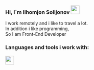 ### Hi, I`m  Ilhomjon Solijonov  <img src="https://media.giphy.com/media/hvRJCLFzcasrR4ia7z/giphy.gif" width="27px" />

I work remotely and i like to travel a lot.<br/>
In addition i like programming, <br/>
So I am Front-End Developer  <br/>


### Languages and tools i work with:

<code><img src="https://www.w3.org/html/logo/downloads/HTML5_1Color_White.png](http://assets.stickpng.com/thumbs/5847f5bdcef1014c0b5e489c.png" width="27px" /> </code>
